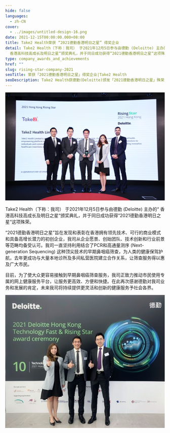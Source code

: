 ```yaml
---
hide: false
languages:
  - zh-CN
cover:
  - ../images/untitled-design-16.png
date: 2021-12-15T00:00:00.000+08:00
title: Take2 Health荣获 “2021德勤香港明日之星” 得奖企业
detail: Take2 Health（下称：我司） 于2021年12月5日参与由德勤 (Deloitte) 主办的“
  香港高科技高成长及明日之星“颁奖典礼，并于同日成功获得“2021德勤香港明日之星“这项殊荣。
type: company_awards_and_achievements
href: ""
slug: rising-star-company-2021
seoTitle: 荣获「2021德勤香港明日之星」得奖企业|Take2 Health
seoDescription: Take2 Health获德勤(Deloitte)颁发「2021德勤香港明日之星」殊荣，从企业愿景、创始团队、技术创新和行业前景等范畴均备受认可。
---
```

![](../images/untitled-design-19.png)

Take2 Health（下称：我司） 于2021年12月5日参与由德勤 (Deloitte) 主办的“ 香港高科技高成长及明日之星“颁奖典礼，并于同日成功获得“2021德勤香港明日之星“这项殊荣。

“2021德勤香港明日之星”旨在发现和表彰在香港拥有领先技术、可行的商业模式和具备高增长潜力的初创企业，我司从企业愿景、创始团队、技术创新和行业前景等范畴均备受认可。我司一直坚持利用结合了PCR和高通量测序 (Next-generation Sequencing) 这种顶尖技术的早期鼻咽癌筛查，为人类的健康保驾护航，去年更成功与大量本地诊所及多间私营医院建立合作关系，让筛查服务得以惠及广大市民。

目前，为了使大众更容易接触到早期鼻咽癌筛查服务，我司正致力推动市民使用专属的网上健康服务平台，让服务更高效、方便和快捷。在此再次感谢德勤对我司业务和发展的肯定，未来我司将持续提供更灵活和创新的健康服务予社会各界。

![](../images/untitled-design-8.jpg)